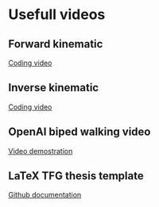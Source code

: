# Usefull videos

## Forward kinematic
[Coding video](https://www.youtube.com/watch?v=xXjRlEr7AGk)

## Inverse kinematic
[Coding video](https://www.youtube.com/watch?v=hbgDqyy8bIw)

## OpenAI biped walking video
[Video demostration](https://www.youtube.com/watch?v=uwz8JzrEwWY)

## LaTeX TFG thesis template
[Github documentation](https://github.com/jmrplens/TFG-TFM_EPS)